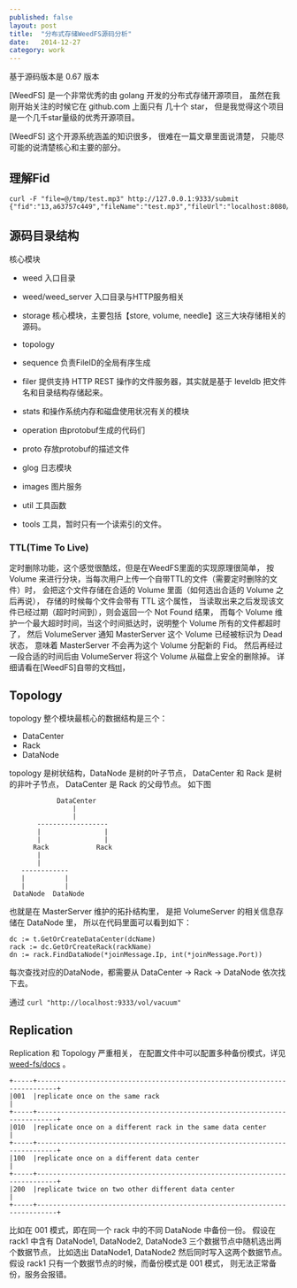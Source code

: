 ```yaml
---
published: false
layout: post
title:  "分布式存储WeedFS源码分析"
date:   2014-12-27
category: work
---
```



基于源码版本是 0.67 版本

[WeedFS] 是一个非常优秀的由 golang 开发的分布式存储开源项目，
虽然在我刚开始关注的时候它在 github.com 上面只有 几十个 star，
但是我觉得这个项目是一个几千star量级的优秀开源项目。

[WeedFS] 这个开源系统涵盖的知识很多，
很难在一篇文章里面说清楚，
只能尽可能的说清楚核心和主要的部分。

## 理解Fid

```
curl -F "file=@/tmp/test.mp3" http://127.0.0.1:9333/submit
{"fid":"13,a63757c449","fileName":"test.mp3","fileUrl":"localhost:8080/13,a63757c449","size":7}
```


## 源码目录结构

核心模块

- weed 入口目录
- weed/weed\_server 入口目录与HTTP服务相关
- storage 核心模块，主要包括【store, volume, needle】这三大块存储相关的源码。
- topology  
- sequence  负责FileID的全局有序生成


- filer 提供支持 HTTP REST 操作的文件服务器，其实就是基于 leveldb 把文件名和目录结构存储起来。
- stats 和操作系统内存和磁盘使用状况有关的模块
- operation 由protobuf生成的代码们
- proto 存放protobuf的描述文件
- glog 日志模块
- images 图片服务
- util 工具函数
- tools 工具，暂时只有一个读索引的文件。

### TTL(Time To Live)

定时删除功能，这个感觉很酷炫，但是在WeedFS里面的实现原理很简单，
按 Volume 来进行分块，当每次用户上传一个自带TTL的文件（需要定时删除的文件）时，
会把这个文件存储在合适的 Volume 里面（如何选出合适的 Volume 之后再说），
存储的时候每个文件会带有 TTL 这个属性，
当读取出来之后发现该文件已经过期（超时时间到），则会返回一个 Not Found 结果，
而每个 Volume 维护一个最大超时时间，当这个时间抵达时，说明整个 Volume 所有的文件都超时了，
然后 VolumeServer 通知 MasterServer 这个 Volume 已经被标识为 Dead 状态，
意味着 MasterServer 不会再为这个 Volume 分配新的 Fid。
然后再经过一段合适的时间后由 VolumeServer 将这个 Volume 从磁盘上安全的删除掉。
详细请看在[WeedFS]自带的文档[ttl]，

## Topology

topology 整个模块最核心的数据结构是三个：

+ DataCenter
+ Rack
+ DataNode

topology 是树状结构，DataNode 是树的叶子节点，
DataCenter 和 Rack 是树的非叶子节点，
DataCenter 是 Rack 的父母节点。
如下图

```
            DataCenter
                |
                |
       ------------------
       |                |
       |                |
      Rack            Rack
       |
       |
   ------------
   |          |
   |          |
 DataNode  DataNode
```

也就是在 MasterServer 维护的拓扑结构里，
是把 VolumeServer 的相关信息存储在 DataNode 里，
所以在代码里面可以看到如下：

```
dc := t.GetOrCreateDataCenter(dcName)
rack := dc.GetOrCreateRack(rackName)
dn := rack.FindDataNode(*joinMessage.Ip, int(*joinMessage.Port))
```

每次查找对应的DataNode，都需要从 DataCenter -> Rack -> DataNode 依次找下去。

通过 `curl "http://localhost:9333/vol/vacuum"`

## Replication

Replication 和 Topology 严重相关，
在配置文件中可以配置多种备份模式，详见 [weed-fs/docs] 。

```
+-----+---------------------------------------------------------------------------+
|001  |replicate once on the same rack                                            |
+-----+---------------------------------------------------------------------------+
|010  |replicate once on a different rack in the same data center                 |
+-----+---------------------------------------------------------------------------+
|100  |replicate once on a different data center                                  |
+-----+---------------------------------------------------------------------------+
|200  |replicate twice on two other different data center                         |
+-----+---------------------------------------------------------------------------+
```

比如在 001 模式，即在同一个 rack 中的不同 DataNode 中备份一份。
假设在 rack1 中含有 DataNode1, DataNode2, DataNode3 三个数据节点中随机选出两个数据节点，
比如选出 DataNode1, DataNode2 然后同时写入这两个数据节点。
假设 rack1 只有一个数据节点的时候，而备份模式是 001 模式，
则无法正常备份，服务会报错。

































[weed-fs/docs]:
[WeedFS]:https://github.com/chrislusf/weed-fs
[ttl]:http://weed-fs.readthedocs.org/en/latest/ttl.html
